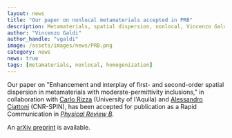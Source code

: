 ```yaml
---
layout: news
title: "Our paper on nonlocal metamaterials accepted in PRB"
description: Metamaterials, spatial dispersion, nonlocal, Vincenzo Galdi, Physical Review B
author: "Vincenzo Galdi"
author_handle: "vgaldi"
image: /assets/images/news/PRB.png
category: news
news: true
tags: [metamaterials, nonlocal, homogenization]
---
```


Our paper on "Enhancement and interplay of first- and second-order spatial 
dispersion in metamaterials with moderate-permittivity inclusions,"
in collaboration with [Carlo Rizza] (University of l'Aquila) and [Alessandro Ciattoni] (CNR-SPIN),
has been accepted for publication as a Rapid Communication in [*Physical Review B*](https://journals.aps.org/prb/). 

An [arXiv preprint](https://arxiv.org/abs/1701.06510) is available.

[Carlo Rizza]: https://sites.google.com/site/rizzacarlo81/
[Alessandro Ciattoni]: http://www.ing.univaq.it/personale/scheda_personale.php?codice=511